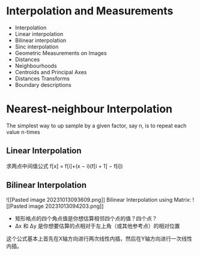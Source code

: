 # Interpolation and Measurements
- Interpolation
- Linear interpolation
- Bilinear interpolation
- Sinc interpolation
-  Geometric Measurements on Images
- Distances
- Neighbourhoods
- Centroids and Principal Axes
- Distances Transforms
- Boundary descriptions

# Nearest-neighbour Interpolation

The simplest way to up sample by a given factor, say n, is to repeat each value n-times


## Linear Interpolation

求两点中间值公式 f[x] = f[i]+(x − i)(f[i + 1] − f[i])

## Bilinear Interpolation

![[Pasted image 20231013093609.png]]
Bilinear Interpolation using Matrix: 
![[Pasted image 20231013094203.png]]
- 矩形格点的四个角点值是你想估算相邻四个点的值？四个点？
- Δx 和 Δy 是你想要估算的点相对于左上角（或其他参考点）的相对位置

这个公式基本上首先在X轴方向进行两次线性内插，然后在Y轴方向进行一次线性内插。




